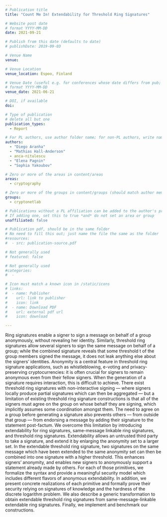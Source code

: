 ```yaml
---
# Publication title
title: "Count Me In! Extendability for Threshold Ring Signatures"

# Website post date
# format YYYY-MM-DD
date: 2021-09-21

# Publish from this date (defaults to date)
# publishDate: 2019-09-03

# Venue Name
venue: 

# Venue Location
venue_location: Espoo, Finland

# Venue Date (useful e.g. for conferences whose date differs from pub; defaults to date)
# format YYYY-MM-DD
venue_date: 2021-06-21

# DOI, if available
doi:

# Type of publication
# delete all but one
publication_types:
  - Report

# For PL authors, use author folder name; for non-PL authors, write name as in paper within ""
authors:
  - "Diego Aranha"
  - "Mathias Hall-Anderson"
  - anca-nitulescu
  - "Elena Pagnin"
  - "Sophia Yakoubov"

# Zero or more of the areas in content/areas
areas:
  - cryptography

# Zero or more of the groups in content/groups (should match author membership)
groups:
  - cryptonetlab

# Publications without a PL affiliation can be added to the author's profile without showing up elsewhere
# If adding one, set this to true *and* do not set an area or group
unaffiliated: false

# Publication pdf, should be in the same folder
# No need to fill this out; just name the file the same as the folder
#resources:
#  - src: publication-source.pdf

# Not generally used
# featured: false

# Not generally used
#categories:
#  -

# Icon must match a known icon in /static/icons
# links:
#  - name: Publisher
#    url: link to publisher
#    icon: link
#  - name: Download PDF
#    url: external pdf url
#    icon: download

---
```


Ring signatures enable a signer to sign a message on behalf of a group anonymously, without
revealing her identity. Similarly, threshold ring signatures allow several signers to sign the same message
on behalf of a group; while the combined signature reveals that some threshold t of the group members
signed the message, it does not leak anything else about the signers’ identities. Anonymity is a central
feature in threshold ring signature applications, such as whistleblowing, e-voting and privacy-preserving
cryptocurrencies: it is often crucial for signers to remain anonymous even from their fellow signers. When
the generation of a signature requires interaction, this is difficult to achieve. There exist threshold ring
signatures with non-interactive signing — where signers locally produce partial signatures which can
then be aggregated — but a limitation of existing threshold ring signature constructions is that all
of the signers must agree on the group on whose behalf they are signing, which implicitly assumes
some coordination amongst them. The need to agree on a group before generating a signature also
prevents others — from outside that group — from endorsing a message by adding their signature to
the statement post-factum.
We overcome this limitation by introducing extendability for ring signatures, same-message linkable
ring signatures, and threshold ring signatures. Extendability allows an untrusted third party to take
a signature, and extend it by enlarging the anonymity set to a larger set. In the extendable threshold
ring signature, two signatures on the same message which have been extended to the same anonymity
set can then be combined into one signature with a higher threshold. This enhances signers’ anonymity,
and enables new signers to anonymously support a statement already made by others.
For each of those primitives, we formalize the syntax and provide a meaningful security model which
includes different flavors of anonymous extendability. In addition, we present concrete realizations of
each primitive and formally prove their security relying on signatures of knowledge and the hardness
of the discrete logarithm problem. We also describe a generic transformation to obtain extendable
threshold ring signatures from same-message-linkable extendable ring signatures. Finally, we implement
and benchmark our constructions.
